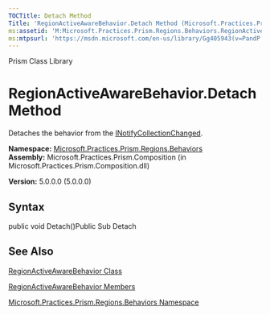 ```yaml
---
TOCTitle: Detach Method
Title: 'RegionActiveAwareBehavior.Detach Method (Microsoft.Practices.Prism.Regions.Behaviors)'
ms:assetid: 'M:Microsoft.Practices.Prism.Regions.Behaviors.RegionActiveAwareBehavior.Detach'
ms:mtpsurl: 'https://msdn.microsoft.com/en-us/library/Gg405943(v=PandP.50)'
---
```


Prism Class Library

RegionActiveAwareBehavior.Detach Method
===========================================

Detaches the behavior from the [INotifyCollectionChanged](http://msdn.microsoft.com/en-us/library/ms668629).

**Namespace:** [Microsoft.Practices.Prism.Regions.Behaviors](https://msdn.microsoft.com/n:microsoft.practices.prism.regions.behaviors)
**Assembly:** Microsoft.Practices.Prism.Composition (in Microsoft.Practices.Prism.Composition.dll)

**Version:** 5.0.0.0 (5.0.0.0)

## Syntax


public void Detach()Public Sub Detach

See Also
--------


[RegionActiveAwareBehavior Class](https://msdn.microsoft.com/t:microsoft.practices.prism.regions.behaviors.regionactiveawarebehavior)

[RegionActiveAwareBehavior Members](https://msdn.microsoft.com/allmembers.t:microsoft.practices.prism.regions.behaviors.regionactiveawarebehavior)

[Microsoft.Practices.Prism.Regions.Behaviors Namespace](https://msdn.microsoft.com/n:microsoft.practices.prism.regions.behaviors)
